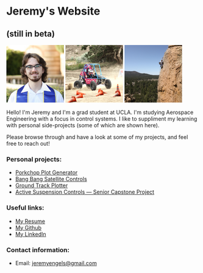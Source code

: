 # Jeremy's Website
## (still in beta)

<p float="left">
  <img src="/img/portrait.jpeg" width="30%" />
  <img src="/img/baja.jpeg" width="30%" /> 
  <img src="/img/climbing.jpeg" width="30%" />
</p>

Hello! I'm Jeremy and I'm a grad student at UCLA. I'm studying Aerospace Engineering with a focus in control systems. I like to suppliment my learning with personal side-projects (some of which are shown here).

Please browse through and have a look at some of my projects, and feel free to reach out!

### Personal projects:
* [Porkchop Plot Generator](interplanetary-porkchop.md)
* [Bang Bang Satellite Controls](bang-bang.md)
* [Ground Track Plotter](ground-track.md)
* [Active Suspension Controls — Senior Capstone Project](capstone.md)


### Useful links:
* [My Resume](https://github.com/jeremyengels/resume/blob/master/jeremy_engels_resume_2021.pdf)
* [My Github](https://github.com/jeremyengels)
* [My LinkedIn](https://www.linkedin.com/in/jeremyengels/)

### Contact information:
* Email: [jeremyengels@gmail.com](mailto:jeremyengels@gmail.com)
